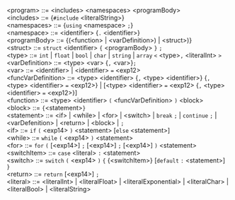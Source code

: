 
\<program> ::= \<includes> \<namespaces> \<programBody>  
\<includes> ::= {`#include` \<literalString>}  
\<namespaces> ::= {`using` \<namespace> `;`}  
\<namespace> ::= \<identifier> {`.` \<identifier>}  
\<programBody> ::= {(\<function> | \<varDefinition>) | \<struct>)}  
\<struct> ::= `struct` \<identifier> `{` \<programBody> `}` `;`  
\<type> ::= `int` | `float` | `bool` | `char` | `string` | `array` `<` \<type>`,` \<literalInt> `>`  
\<varDefinition> ::= \<type> \<var> {`,`  \<var>}`;`  
\<var> ::= \<identifier> | \<identifier> `=` \<exp12>  
\<funcVarDefinition> ::= \<type> \<identifier> {`,` \<type> \<identifier>} {`,` \<type> \<identifier> `=` \<exp12>} | \[\<type> \<identifier> `=` \<exp12> {`,` \<type> \<identifier> `=` \<exp12>}]  
\<function> ::= \<type> \<identifier> `(` \<funcVarDefinition> `)` \<block>  
\<block> ::= `{`\<statement>`}`  
\<statement> ::= \<if> | \<while> | \<for> | \<switch> | `break` `;` | `continue` `;` | \<varDefenition> | \<return> | \<block> | `;`  
\<if> ::= `if` `(` \<exp14> `)` \<statement> \[`else` \<statement>]  
\<while> ::= `while` `(` \<exp14> `)` \<statement>  
\<for> ::= `for` `(` \[\<exp14>] `;` \[\<exp14>] `;` \[\<exp14>] `)` \<statement>  
\<switchItem> ::= `case` \<literal> `:` \<statement>  
\<switch> ::= `switch` `(` \<exp14> `)` `{` {\<switchItem>} \[`default` `:` \<statement>] `}`  
\<return> ::= `return` \[\<exp14>] `;`  
\<literal> ::= \<literalInt> | \<literalFloat> | \<literalExponential> | \<literalChar> | \<literalBool> | \<literalString>  